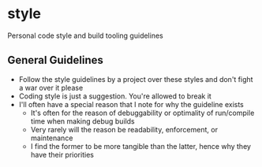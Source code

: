# style
Personal code style and build tooling guidelines

## General Guidelines

* Follow the style guidelines by a project over these styles and don't fight a war over it please
* Coding style is just a suggestion. You're allowed to break it
* I'll often have a special reason that I note for why the guideline exists
	- It's often for the reason of debuggability or optimality of run/compile time when making debug builds
	- Very rarely will the reason be readability, enforcement, or maintenance
	- I find the former to be more tangible than the latter, hence why they have their priorities
